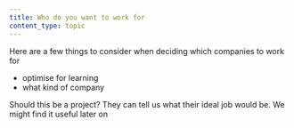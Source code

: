 ```yaml
---
title: Who do you want to work for
content_type: topic
---
```


Here are a few things to consider when deciding which companies to work for

- optimise for learning
- what kind of company

Should this be a project? They can tell us what their ideal job would be. We might find it useful later on
